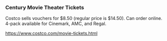 ### Century Movie Theater Tickets

Costco sells vouchers for $8.50 (regular price is $14.50). Can order online. 4-pack available for Cinemark, AMC, and Regal.

https://www.costco.com/movie-tickets.html